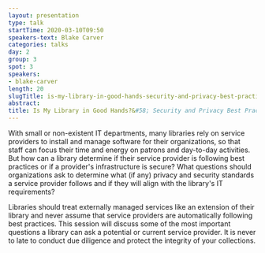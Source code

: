```yaml
---
layout: presentation
type: talk
startTime: 2020-03-10T09:50
speakers-text: Blake Carver
categories: talks
day: 2
group: 3
spot: 3
speakers:
- blake-carver
length: 20
slugTitle: is-my-library-in-good-hands-security-and-privacy-best-practices-your-service-provider-should-follow
abstract:
title: Is My Library in Good Hands?&#58; Security and Privacy Best Practices Your Service Provider Should Follow
---
```

With small or non-existent IT departments, many libraries rely on service providers to install and manage software for their organizations, so that staff can focus their time and energy on patrons and day-to-day activities. But how can a library determine if their service provider is following best practices or if a provider's infrastructure is secure? What questions should organizations ask to determine what (if any) privacy and security standards a service provider follows and if they will align with the library's IT requirements?

Libraries should treat externally managed services like an extension of their library and never assume that service providers are automatically following best practices. This session will discuss some of the most important questions a library can ask a potential or current service provider. It is never to late to conduct due diligence and protect the integrity of your collections.

